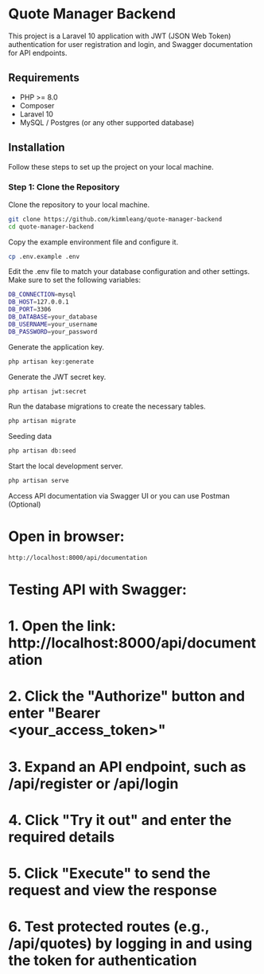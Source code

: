 # Quote Manager Backend

This project is a Laravel 10 application with JWT (JSON Web Token) authentication for user registration and login, and Swagger documentation for API endpoints.

## Requirements

-   PHP >= 8.0
-   Composer
-   Laravel 10
-   MySQL / Postgres (or any other supported database)

## Installation

Follow these steps to set up the project on your local machine.


### Step 1: Clone the Repository

Clone the repository to your local machine.


```bash
git clone https://github.com/kimmleang/quote-manager-backend
cd quote-manager-backend
```

Copy the example environment file and configure it.
```bash 
cp .env.example .env
```

Edit the .env file to match your database configuration and other settings. Make sure to set the following variables:

```bash
DB_CONNECTION=mysql
DB_HOST=127.0.0.1
DB_PORT=3306
DB_DATABASE=your_database
DB_USERNAME=your_username
DB_PASSWORD=your_password
```
Generate the application key.

```bash
php artisan key:generate
```

Generate the JWT secret key.

```bash
php artisan jwt:secret
```

Run the database migrations to create the necessary tables.

```bash
php artisan migrate
```

Seeding data

```bash
php artisan db:seed
```

Start the local development server.

```bash
php artisan serve
```
Access API documentation via Swagger UI or you can use Postman (Optional)
# Open in browser: 

```bash
http://localhost:8000/api/documentation
```

# Testing API with Swagger:
# 1. Open the link: http://localhost:8000/api/documentation
# 2. Click the "Authorize" button and enter "Bearer <your_access_token>"
# 3. Expand an API endpoint, such as /api/register or /api/login
# 4. Click "Try it out" and enter the required details
# 5. Click "Execute" to send the request and view the response
# 6. Test protected routes (e.g., /api/quotes) by logging in and using the token for authentication
